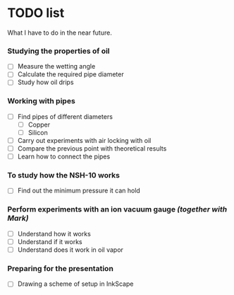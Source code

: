 # TODO list
What I have to do in the near future.

### Studying the properties of oil
- [ ] Measure the wetting angle
- [ ] Calculate the required pipe diameter
- [ ] Study how oil drips

### Working with pipes
- [ ] Find pipes of different diameters
	- [ ] Copper
	- [ ] Silicon
- [ ] Carry out experiments with air locking with oil
- [ ] Compare the previous point with theoretical results
- [ ] Learn how to connect the pipes

### To study how the NSH-10 works
- [ ] Find out the minimum pressure it can hold

### Perform experiments with an ion vacuum gauge _(together with Mark)_
- [ ] Understand how it works
- [ ] Understand if it works
- [ ] Understand does it work in oil vapor

### Preparing for the presentation
- [ ] Drawing a scheme of setup in InkScape